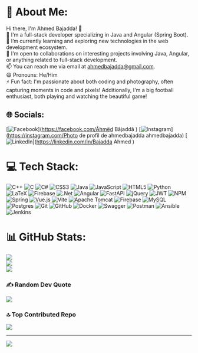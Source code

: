 # 💫 About Me:
Hi there, I'm Ahmed Bajadda! 👋<br>🔭 I'm a full-stack developer specializing in Java and Angular (Spring Boot).<br>🌱 I’m currently learning and exploring new technologies in the web development ecosystem.<br>💼 I'm open to collaborations on interesting projects involving Java, Angular, or anything related to full-stack development.<br>📫 You can reach me via email at ahmedbajadda@gmail.com.<br>😄 Pronouns: He/Him<br>⚡ Fun fact: I'm passionate about both coding and photography, often capturing moments in code and pixels! Additionally, I'm a big football enthusiast, both playing and watching the beautiful game!


## 🌐 Socials:
[![Facebook](https://img.shields.io/badge/Facebook-%231877F2.svg?logo=Facebook&logoColor=white)](https://facebook.com/Âhmëd Bâjaddâ ) [![Instagram](https://img.shields.io/badge/Instagram-%23E4405F.svg?logo=Instagram&logoColor=white)](https://instagram.com/Photo de profil de ahmedbajadda ahmedbajadda) [![LinkedIn](https://img.shields.io/badge/LinkedIn-%230077B5.svg?logo=linkedin&logoColor=white)](https://linkedin.com/in/Bajadda Ahmed  ) 

# 💻 Tech Stack:
![C++](https://img.shields.io/badge/c++-%2300599C.svg?style=plastic&logo=c%2B%2B&logoColor=white) ![C](https://img.shields.io/badge/c-%2300599C.svg?style=plastic&logo=c&logoColor=white) ![C#](https://img.shields.io/badge/c%23-%23239120.svg?style=plastic&logo=csharp&logoColor=white) ![CSS3](https://img.shields.io/badge/css3-%231572B6.svg?style=plastic&logo=css3&logoColor=white) ![Java](https://img.shields.io/badge/java-%23ED8B00.svg?style=plastic&logo=openjdk&logoColor=white) ![JavaScript](https://img.shields.io/badge/javascript-%23323330.svg?style=plastic&logo=javascript&logoColor=%23F7DF1E) ![HTML5](https://img.shields.io/badge/html5-%23E34F26.svg?style=plastic&logo=html5&logoColor=white) ![Python](https://img.shields.io/badge/python-3670A0?style=plastic&logo=python&logoColor=ffdd54) ![LaTeX](https://img.shields.io/badge/latex-%23008080.svg?style=plastic&logo=latex&logoColor=white) ![Firebase](https://img.shields.io/badge/firebase-%23039BE5.svg?style=plastic&logo=firebase) ![.Net](https://img.shields.io/badge/.NET-5C2D91?style=plastic&logo=.net&logoColor=white) ![Angular](https://img.shields.io/badge/angular-%23DD0031.svg?style=plastic&logo=angular&logoColor=white) ![FastAPI](https://img.shields.io/badge/FastAPI-005571?style=plastic&logo=fastapi) ![jQuery](https://img.shields.io/badge/jquery-%230769AD.svg?style=plastic&logo=jquery&logoColor=white) ![JWT](https://img.shields.io/badge/JWT-black?style=plastic&logo=JSON%20web%20tokens) ![NPM](https://img.shields.io/badge/NPM-%23CB3837.svg?style=plastic&logo=npm&logoColor=white) ![Spring](https://img.shields.io/badge/spring-%236DB33F.svg?style=plastic&logo=spring&logoColor=white) ![Vue.js](https://img.shields.io/badge/vue.js-%2335495e.svg?style=plastic&logo=vuedotjs&logoColor=%234FC08D) ![Vite](https://img.shields.io/badge/vite-%23646CFF.svg?style=plastic&logo=vite&logoColor=white) ![Apache Tomcat](https://img.shields.io/badge/apache%20tomcat-%23F8DC75.svg?style=plastic&logo=apache-tomcat&logoColor=black) ![Firebase](https://img.shields.io/badge/firebase-a08021?style=plastic&logo=firebase&logoColor=ffcd34) ![MySQL](https://img.shields.io/badge/mysql-4479A1.svg?style=plastic&logo=mysql&logoColor=white) ![Postgres](https://img.shields.io/badge/postgres-%23316192.svg?style=plastic&logo=postgresql&logoColor=white) ![Git](https://img.shields.io/badge/git-%23F05033.svg?style=plastic&logo=git&logoColor=white) ![GitHub](https://img.shields.io/badge/github-%23121011.svg?style=plastic&logo=github&logoColor=white) ![Docker](https://img.shields.io/badge/docker-%230db7ed.svg?style=plastic&logo=docker&logoColor=white) ![Swagger](https://img.shields.io/badge/-Swagger-%23Clojure?style=plastic&logo=swagger&logoColor=white) ![Postman](https://img.shields.io/badge/Postman-FF6C37?style=plastic&logo=postman&logoColor=white) ![Ansible](https://img.shields.io/badge/ansible-%231A1918.svg?style=plastic&logo=ansible&logoColor=white) ![Jenkins](https://img.shields.io/badge/jenkins-%232C5263.svg?style=plastic&logo=jenkins&logoColor=white)
# 📊 GitHub Stats:
![](https://github-readme-stats.vercel.app/api?username=bajadda1&theme=default&hide_border=false&include_all_commits=true&count_private=true)<br/>
![](https://github-readme-streak-stats.herokuapp.com/?user=bajadda1&theme=default&hide_border=false)<br/>
![](https://github-readme-stats.vercel.app/api/top-langs/?username=bajadda1&theme=default&hide_border=false&include_all_commits=true&count_private=true&layout=compact)

### ✍️ Random Dev Quote
![](https://quotes-github-readme.vercel.app/api?type=vetical&theme=light)

### 🔝 Top Contributed Repo
![](https://github-contributor-stats.vercel.app/api?username=bajadda1&limit=5&theme=default&combine_all_yearly_contributions=true)

---
[![](https://visitcount.itsvg.in/api?id=bajadda1&icon=2&color=1)](https://visitcount.itsvg.in)

<!-- Proudly created with GPRM ( https://gprm.itsvg.in ) -->
